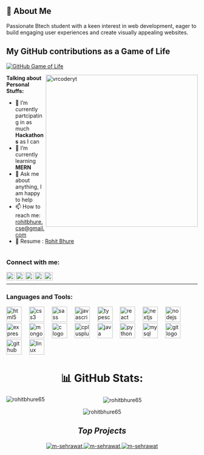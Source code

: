 ## 🚀 About Me

Passionate Btech student with a keen interest in web development, eager to build engaging user experiences and create visually appealing websites.

## My GitHub contributions as a Game of Life
[![GitHub Game of Life](https://github4life.herokuapp.com/rohitbhure65.gif?z=6)](https://github4life.herokuapp.com/codingakatsuki)

<img align="right" width="400" src="https://fuertedevelopers.com/assets/img/aboutus.gif" alt="vrcoderyt">

**Talking about Personal Stuffs:**

- 👧 I’m currently partcipating in as much **Hackathons** as I can 
- 🌱 I’m currently learning **MERN**
- 💬 Ask me about anything, I am happy to help
- 📫 How to reach me: rohitbhure.cse@gmail.com
- 📃 Resume : <a href="https://drive.google.com/file/d/1yXMQYzM40rOHiI7-PgUc3gMr13VmTEX0/view?usp=sharing" target="_blank">Rohit Bhure</a>

<p align="left"> <a href="https://twitter.com/vrcoderyt" target="blank"><img src="https://img.shields.io/twitter/follow/?logo=twitter&style=for-the-badge" alt="" /></a> </p>

<h3 align="left">Connect with me:</h3>

<a href="https://twitter.com/rohitbhure65">
<img align="left" alt="@Developer Rohit twitter handle" target="_blank" | Twitter" width="22px" src="https://cdn.jsdelivr.net/npm/simple-icons@v3/icons/twitter.svg" />
</a>
<a href="https://discord.gg/KjRnEbf8E2">
<img align="left" alt="@Developer Rohitdiscord server" target="_blank" | discord" width="22px" src="https://cdn.jsdelivr.net/npm/simple-icons@v3/icons/discord.svg" />
</a>
<a href="https://www.youtube.com/@developerrohit123?sub_confirmation=1" target="_blank">
<img align="left" alt="rohit bhure" width="22px" src="https://cdn.jsdelivr.net/npm/simple-icons@v3/icons/youtube.svg" />
</a>
<a href="https://www.linkedin.com/in/rohitbhure65/" target="_blank">
<img align="left" alt="rohit bhure" width="22px" src="https://cdn.jsdelivr.net/npm/simple-icons@v3/icons/linkedin.svg" />
</a>           
<a href="https://leetcode.com/rohit_bhure/" target="_blank">
<img align="left" alt="rohit bhure" width="22px" src="https://cdn.jsdelivr.net/npm/simple-icons@v3/icons/leetcode.svg" />
</a>            
<br>
<hr>
<div align="center">
<h3 align="left">Languages and Tools:</h3>
<div align="left">
  <img src="https://cdn.jsdelivr.net/gh/devicons/devicon/icons/html5/html5-original.svg" height="40" alt="html5 logo"  />
  <img width="12" />
  <img src="https://cdn.jsdelivr.net/gh/devicons/devicon/icons/css3/css3-original.svg" height="40" alt="css3 logo"  />
  <img width="12" />
  <img src="https://cdn.jsdelivr.net/gh/devicons/devicon/icons/sass/sass-original.svg" height="40" alt="sass logo"  />
  <img width="12" />
  <img src="https://cdn.jsdelivr.net/gh/devicons/devicon/icons/javascript/javascript-original.svg" height="40" alt="javascript logo"  />
  <img width="12" />
  <img src="https://cdn.jsdelivr.net/gh/devicons/devicon/icons/typescript/typescript-original.svg" height="40" alt="typescript logo"  />
  <img width="12" />
  <img src="https://cdn.jsdelivr.net/gh/devicons/devicon/icons/react/react-original.svg" height="40" alt="react logo"  />
  <img width="12" />
  <img src="https://cdn.jsdelivr.net/gh/devicons/devicon/icons/nextjs/nextjs-original.svg" height="40" alt="nextjs logo"  />
  <img width="12" />
  <img src="https://cdn.jsdelivr.net/gh/devicons/devicon/icons/nodejs/nodejs-original.svg" height="40" alt="nodejs logo"  />
  <img width="12" />
  <img src="https://cdn.jsdelivr.net/gh/devicons/devicon/icons/express/express-original.svg" height="40" alt="express logo"  />
  <img width="12" />
  <img src="https://cdn.jsdelivr.net/gh/devicons/devicon/icons/mongodb/mongodb-original.svg" height="40" alt="mongodb logo"  />
  <img width="12" />
  <img src="https://cdn.jsdelivr.net/gh/devicons/devicon/icons/c/c-original.svg" height="40" alt="c logo"  />
  <img width="12" />
  <img src="https://cdn.jsdelivr.net/gh/devicons/devicon/icons/cplusplus/cplusplus-original.svg" height="40" alt="cplusplus logo"  />
  <img width="12" />
  <img src="https://cdn.jsdelivr.net/gh/devicons/devicon/icons/java/java-original.svg" height="40" alt="java logo"  />
  <img width="12" />
  <img src="https://cdn.jsdelivr.net/gh/devicons/devicon/icons/python/python-original.svg" height="40" alt="python logo"  />
  <img width="12" />
  <img src="https://cdn.jsdelivr.net/gh/devicons/devicon/icons/mysql/mysql-original.svg" height="40" alt="mysql logo"  />
  <img width="12" />
  <img src="https://cdn.jsdelivr.net/gh/devicons/devicon/icons/git/git-original.svg" height="40" alt="git logo"  />
  <img width="12" />
  <img src="https://cdn.jsdelivr.net/gh/devicons/devicon/icons/github/github-original.svg" height="40" alt="github logo"  />
  <img width="12" />
  <img src="https://cdn.jsdelivr.net/gh/devicons/devicon/icons/linux/linux-original.svg" height="40" alt="linux logo"  />
  <img width="12" />
</div>

###
# 📊 GitHub Stats:
<p><img align="left" src="https://github-readme-stats.vercel.app/api/top-langs?username=rohitbhure65&show_icons=true&locale=en&layout=compact" alt="rohitbhure65" /></p>
<p>&nbsp;<img align="center" src="https://github-readme-stats.vercel.app/api?username=rohitbhure65&show_icons=true&locale=en" alt="rohitbhure65" /></p>
<p><img align="center" src="https://github-readme-streak-stats.herokuapp.com/?user=rohitbhure65" alt="rohitbhure65" /></p>



<!----------------------------------- Top Projects Section ------------------------------------>

<h2><i>Top Projects</i></h2>


<p>
    <a href="https://github.com/rohitbhure65/renteaserooms.com">
        <img align="center" src="https://github-readme-stats.vercel.app/api/pin/?username=rohitbhure65&repo=renteaserooms.com&locale=en&border_radius=0&theme=light" alt="m-sehrawat" />
    </a>
    <a href="https://github.com/rohitbhure65/stock-price-prediction">
        <img align="center" src="https://github-readme-stats.vercel.app/api/pin/?username=rohitbhure65&repo=stock-price-prediction&locale=en&border_radius=0&theme=light"" alt="m-sehrawat" />
    </a>
    <a href="https://github.com/rohitbhure65/digitalprojecthub.com">
        <img align="center" src="https://github-readme-stats.vercel.app/api/pin/?username=rohitbhure65&repo=digitalprojecthub.com&locale=en&border_radius=0&theme=light" alt="m-sehrawat" />
    </a>
</p>
